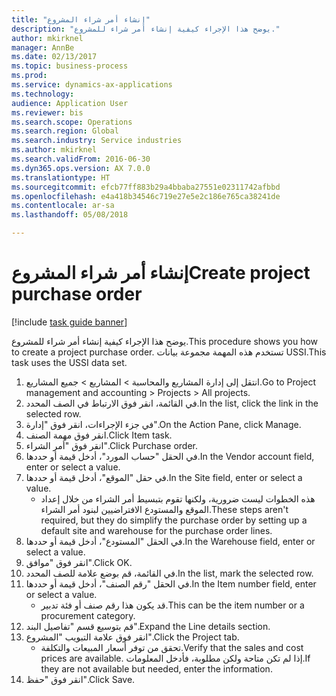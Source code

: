 ```yaml
--- 
title: "إنشاء أمر شراء المشروع"
description: "يوضح هذا الإجراء كيفية إنشاء أمر شراء للمشروع."
author: mkirknel
manager: AnnBe
ms.date: 02/13/2017
ms.topic: business-process
ms.prod: 
ms.service: dynamics-ax-applications
ms.technology: 
audience: Application User
ms.reviewer: bis
ms.search.scope: Operations
ms.search.region: Global
ms.search.industry: Service industries
ms.author: mkirknel
ms.search.validFrom: 2016-06-30
ms.dyn365.ops.version: AX 7.0.0
ms.translationtype: HT
ms.sourcegitcommit: efcb77ff883b29a4bbaba27551e02311742afbbd
ms.openlocfilehash: e4a418b34546c719e27e5e2c186e765ca38241de
ms.contentlocale: ar-sa
ms.lasthandoff: 05/08/2018

---
```

# <a name="create-project-purchase-order"></a><span data-ttu-id="67f19-103">إنشاء أمر شراء المشروع</span><span class="sxs-lookup"><span data-stu-id="67f19-103">Create project purchase order</span></span>

[!include [task guide banner](../../includes/task-guide-banner.md)]

<span data-ttu-id="67f19-104">يوضح هذا الإجراء كيفية إنشاء أمر شراء للمشروع.</span><span class="sxs-lookup"><span data-stu-id="67f19-104">This procedure shows you how to create a project purchase order.</span></span> <span data-ttu-id="67f19-105">تستخدم هذه المهمة مجموعة بيانات USSI.</span><span class="sxs-lookup"><span data-stu-id="67f19-105">This task uses the USSI data set.</span></span>

1. <span data-ttu-id="67f19-106">انتقل إلى إدارة المشاريع والمحاسبة > المشاريع > جميع المشاريع.</span><span class="sxs-lookup"><span data-stu-id="67f19-106">Go to Project management and accounting > Projects > All projects.</span></span>
2. <span data-ttu-id="67f19-107">في القائمة، انقر فوق الارتباط في الصف المحدد.</span><span class="sxs-lookup"><span data-stu-id="67f19-107">In the list, click the link in the selected row.</span></span>
3. <span data-ttu-id="67f19-108">في جزء الإجراءات، انقر فوق "إدارة".</span><span class="sxs-lookup"><span data-stu-id="67f19-108">On the Action Pane, click Manage.</span></span>
4. <span data-ttu-id="67f19-109">انقر فوق مهمة الصنف.</span><span class="sxs-lookup"><span data-stu-id="67f19-109">Click Item task.</span></span>
5. <span data-ttu-id="67f19-110">انقر فوق "أمر الشراء".</span><span class="sxs-lookup"><span data-stu-id="67f19-110">Click Purchase order.</span></span>
6. <span data-ttu-id="67f19-111">في الحقل "حساب المورد"، أدخل قيمة أو حددها.</span><span class="sxs-lookup"><span data-stu-id="67f19-111">In the Vendor account field, enter or select a value.</span></span>
7. <span data-ttu-id="67f19-112">في حقل "الموقع"، أدخل قيمة أو حددها.</span><span class="sxs-lookup"><span data-stu-id="67f19-112">In the Site field, enter or select a value.</span></span>
    * <span data-ttu-id="67f19-113">هذه الخطوات ليست ضرورية، ولكنها تقوم بتبسيط أمر الشراء من خلال إعداد الموقع والمستودع الافتراضيين لبنود أمر الشراء.</span><span class="sxs-lookup"><span data-stu-id="67f19-113">These steps aren't required, but they do simplify the purchase order by setting up a default site and warehouse for the purchase order lines.</span></span>  
8. <span data-ttu-id="67f19-114">في الحقل "المستودع"، أدخل قيمة أو حددها.</span><span class="sxs-lookup"><span data-stu-id="67f19-114">In the Warehouse field, enter or select a value.</span></span>
9. <span data-ttu-id="67f19-115">انقر فوق "موافق".</span><span class="sxs-lookup"><span data-stu-id="67f19-115">Click OK.</span></span>
10. <span data-ttu-id="67f19-116">في القائمة، قم بوضع علامة للصف المحدد.</span><span class="sxs-lookup"><span data-stu-id="67f19-116">In the list, mark the selected row.</span></span>
11. <span data-ttu-id="67f19-117">في الحقل "رقم الصنف"، أدخل قيمة أو حددها.</span><span class="sxs-lookup"><span data-stu-id="67f19-117">In the Item number field, enter or select a value.</span></span>
    * <span data-ttu-id="67f19-118">قد يكون هذا رقم صنف أو فئة تدبير.</span><span class="sxs-lookup"><span data-stu-id="67f19-118">This can be the item number or a procurement category.</span></span>  
12. <span data-ttu-id="67f19-119">قم بتوسيع قسم "تفاصيل البند".</span><span class="sxs-lookup"><span data-stu-id="67f19-119">Expand the Line details section.</span></span>
13. <span data-ttu-id="67f19-120">انقر فوق علامة التبويب "المشروع".</span><span class="sxs-lookup"><span data-stu-id="67f19-120">Click the Project tab.</span></span>
    * <span data-ttu-id="67f19-121">تحقق من توفر أسعار المبيعات والتكلفة.</span><span class="sxs-lookup"><span data-stu-id="67f19-121">Verify that the sales and cost prices are available.</span></span> <span data-ttu-id="67f19-122">إذا لم تكن متاحة ولكن مطلوبة، فأدخل المعلومات.</span><span class="sxs-lookup"><span data-stu-id="67f19-122">If they are not available but needed, enter the information.</span></span>  
14. <span data-ttu-id="67f19-123">انقر فوق "حفظ".</span><span class="sxs-lookup"><span data-stu-id="67f19-123">Click Save.</span></span>


